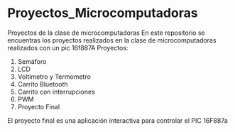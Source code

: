 # Proyectos_Microcomputadoras
Proyectos de la clase de microcomputadoras 
En este repositorio se encuentras los proyectos realizados en la clase de microcomputadoras realizados con un pic 16f887A
Proyectos:
1) Semáforo
2) LCD
3) Voltímetro y Termometro
4) Carrito Bluetooth
5) Carrito con interrupciones
6) PWM
7) Proyecto Final


El proyecto final es una aplicación interactiva para controlar el PIC 16F887a

